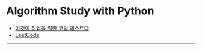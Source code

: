 # Algorithm Study with Python  
- <a href="https://github.com/ndb796/python-for-coding-test" target="_blank">이것이 취업을 위한 코딩 테스트다</a>
- <a href="https://leetcode.com/problemset/all/" target="_blank">LeetCode</a>
- - -
